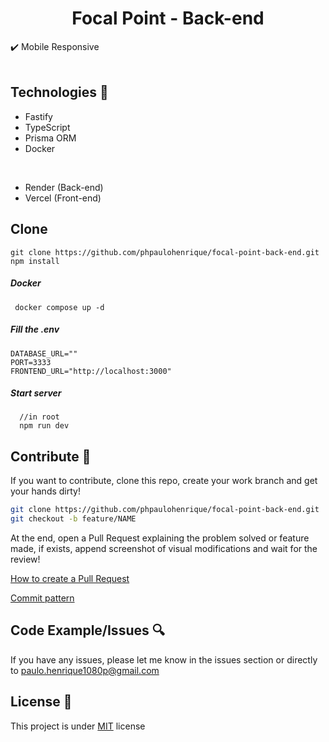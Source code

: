<h1 align="center">Focal Point - Back-end</h1>


✔️ Mobile Responsive
<br>
<br>


## Technologies 🔧

- Fastify
- TypeScript
- Prisma ORM
- Docker
<br>

- Render (Back-end)
- Vercel (Front-end)



## Clone

```
git clone https://github.com/phpaulohenrique/focal-point-back-end.git
npm install
```

<h5>Docker</h5>

```
 docker compose up -d
```

<h5>Fill the .env</h5>

```
DATABASE_URL=""
PORT=3333
FRONTEND_URL="http://localhost:3000"
```

<h5>Start server</h5>

```
  //in root
  npm run dev
```





## Contribute 🚀

If you want to contribute, clone this repo, create your work branch and get your hands dirty!

```bash
git clone https://github.com/phpaulohenrique/focal-point-back-end.git
git checkout -b feature/NAME
```

 At the end, open a Pull Request explaining the problem solved or feature made, if exists, append screenshot of visual modifications and wait for the review!

[How to create a Pull Request](https://www.atlassian.com/br/git/tutorials/making-a-pull-request)

[Commit pattern](https://gist.github.com/joshbuchea/6f47e86d2510bce28f8e7f42ae84c716)


## Code Example/Issues 🔍

If you have any issues, please let me know in the issues section or directly to paulo.henrique1080p@gmail.com

## License 📃

This project is under [MIT](LICENSE) license
